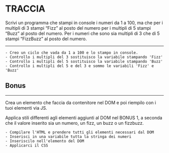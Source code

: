 # TRACCIA

Scrivi un programma che stampi in console i numeri da 1 a 100, ma che
per i multipli di 3 stampi “Fizz” al posto del numero
per i multipli di 5 stampi “Buzz” al posto del numero.
Per i numeri che sono sia multipli di 3 che di 5 stampi “FizzBuzz” al posto del numero.

---

```
- Creo un ciclo che vada da 1 a 100 e lo stampo in console.
- Controllo i multipli del 3 sostituisco la variabile stampando 'Fizz'
- Controllo i multipli del 5 sostituisco la variabile stampando 'Buzz'
- Controllo i multipli del 5 e del 3 e sommo le variabili 'Fizz' e 'Buzz'
```

## Bonus

---

Crea un elemento che faccia da contenitore nel DOM e poi riempilo con i tuoi elementi via JS.

Applica stili differenti agli elementi aggiunti al DOM nel BONUS 1, a seconda che il valore inserito sia un numero, un fizz, un buzz o un fizzbuzz.

```
- Compilare l'HTML e prendere tutti gli elementi necessari dal DOM
- Inserisci in una variabile tutta la stringa dei numeri
- Inseriscilo nell'elemento del DOM
- Applicarci il CSS
```
